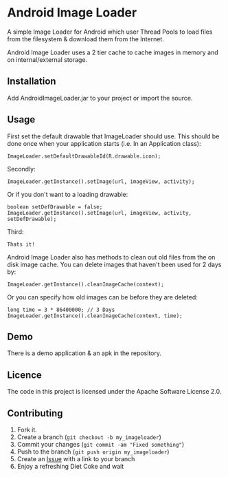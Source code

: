 Android Image Loader
====================

A simple Image Loader for Android which user Thread Pools to load files from the filesystem & download them from the Internet.

Android Image Loader uses a 2 tier cache to cache images in memory and on internal/external storage.


Installation
-----------


Add AndroidImageLoader.jar to your project or import the source.


Usage
-----

First set the default drawable that ImageLoader should use. This should be done once when your application starts (i.e. In an Application class):

	ImageLoader.setDefaultDrawableId(R.drawable.icon);


Secondly:

	ImageLoader.getInstance().setImage(url, imageView, activity);
	
Or if you don't want to a loading drawable:
	
	boolean setDefDrawable = false;
	ImageLoader.getInstance().setImage(url, imageView, activity, setDefDrawable);

    
Third:
	
	Thats it!
	
	
Android Image Loader also has methods to clean out old files from the on disk image cache. You can delete images that haven't been used for 2 days by:

	ImageLoader.getInstance().cleanImageCache(context);
	
Or you can specify how old images can be before they are deleted:

	long time = 3 * 86400000; // 3 Days
	ImageLoader.getInstance().cleanImageCache(context, time);


Demo
-----
There is a demo application & an apk in the repository. 

Licence
-----

The code in this project is licensed under the Apache Software License 2.0.

Contributing
------------

1. Fork it.
2. Create a branch (`git checkout -b my_imageloader`)
3. Commit your changes (`git commit -am "Fixed something"`)
4. Push to the branch (`git push origin my_imageloader`)
5. Create an [Issue][1] with a link to your branch
6. Enjoy a refreshing Diet Coke and wait

[1]: https://github.com/DarrenMowat/AndroidImageLoader/issues